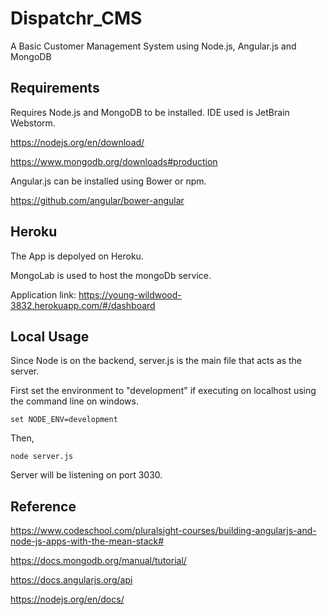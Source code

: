 
# Dispatchr_CMS

A Basic Customer Management System using Node.js, Angular.js and MongoDB

## Requirements

Requires Node.js and MongoDB to be installed. IDE used is JetBrain Webstorm.

https://nodejs.org/en/download/

https://www.mongodb.org/downloads#production

Angular.js can be installed using Bower or npm.

https://github.com/angular/bower-angular

## Heroku

The App is depolyed on Heroku.

MongoLab is used to host the mongoDb service.

Application link:  https://young-wildwood-3832.herokuapp.com/#/dashboard

## Local Usage

Since Node is on the backend, server.js is the main file that acts as the server.

First set the environment to "development" if executing on localhost using the command line on windows.

<code>set NODE_ENV=development</code>

Then,

<code>node server.js</code>

Server will be listening on port 3030.

## Reference

https://www.codeschool.com/pluralsight-courses/building-angularjs-and-node-js-apps-with-the-mean-stack#

https://docs.mongodb.org/manual/tutorial/

https://docs.angularjs.org/api

https://nodejs.org/en/docs/



